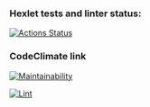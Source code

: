 ### Hexlet tests and linter status:

[![Actions Status](https://github.com/drkalach/frontend-project-lvl1/workflows/hexlet-check/badge.svg)](https://github.com/drkalach/frontend-project-lvl1/actions)

### CodeClimate link

[![Maintainability](https://api.codeclimate.com/v1/badges/a99a88d28ad37a79dbf6/maintainability)](https://codeclimate.com/github/codeclimate/codeclimate/maintainability)

[![Lint](https://github.com/drkalach/frontend-project-lvl1/actions/workflows/blank.yml/badge.svg?branch=main)](https://github.com/drkalach/frontend-project-lvl1/actions/workflows/blank.yml)

